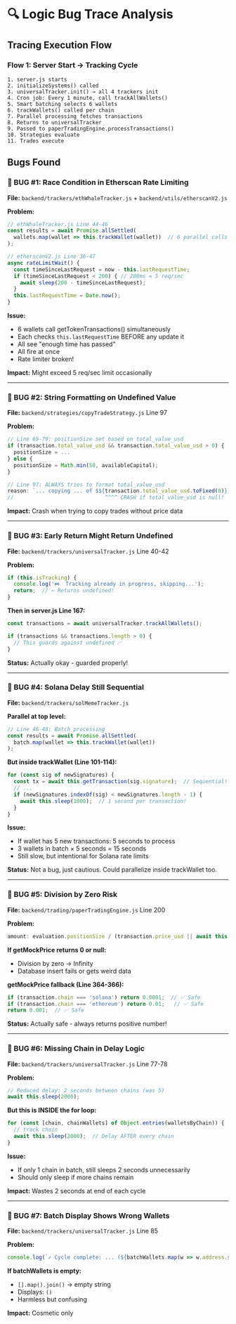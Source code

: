 # 🔍 Logic Bug Trace Analysis

## Tracing Execution Flow

### Flow 1: Server Start → Tracking Cycle

```
1. server.js starts
2. initializeSystems() called
3. universalTracker.init() → all 4 trackers init
4. Cron job: Every 1 minute, call trackAllWallets()
5. Smart batching selects 6 wallets
6. trackWallets() called per chain
7. Parallel processing fetches transactions
8. Returns to universalTracker
9. Passed to paperTradingEngine.processTransactions()
10. Strategies evaluate
11. Trades execute
```

## Bugs Found

### 🐛 BUG #1: Race Condition in Etherscan Rate Limiting

**File:** `backend/trackers/ethWhaleTracker.js` + `backend/utils/etherscanV2.js`

**Problem:**
```javascript
// ethWhaleTracker.js Line 44-46
const results = await Promise.allSettled(
  wallets.map(wallet => this.trackWallet(wallet))  // 6 parallel calls
);

// etherscanV2.js Line 36-47
async rateLimitWait() {
  const timeSinceLastRequest = now - this.lastRequestTime;
  if (timeSinceLastRequest < 200) { // 200ms = 5 req/sec
    await sleep(200 - timeSinceLastRequest);
  }
  this.lastRequestTime = Date.now();
}
```

**Issue:** 
- 6 wallets call getTokenTransactions() simultaneously
- Each checks `this.lastRequestTime` BEFORE any update it
- All see "enough time has passed" 
- All fire at once
- Rate limiter broken!

**Impact:** Might exceed 5 req/sec limit occasionally

---

### 🐛 BUG #2: String Formatting on Undefined Value

**File:** `backend/strategies/copyTradeStrategy.js` Line 97

**Problem:**
```javascript
// Line 69-79: positionSize set based on total_value_usd
if (transaction.total_value_usd && transaction.total_value_usd > 0) {
  positionSize = ...
} else {
  positionSize = Math.min(50, availableCapital);
}

// Line 97: ALWAYS tries to format total_value_usd
reason: `... copying ... of $${transaction.total_value_usd.toFixed(0)})`
//                             ^^^^ CRASH if total_value_usd is null!
```

**Impact:** Crash when trying to copy trades without price data

---

### 🐛 BUG #3: Early Return Might Return Undefined

**File:** `backend/trackers/universalTracker.js` Line 40-42

**Problem:**
```javascript
if (this.isTracking) {
  console.log('⏭️  Tracking already in progress, skipping...');
  return;  // ← Returns undefined!
}
```

**Then in server.js Line 167:**
```javascript
const transactions = await universalTracker.trackAllWallets();

if (transactions && transactions.length > 0) {
  // This guards against undefined ✅
}
```

**Status:** Actually okay - guarded properly!

---

### 🐛 BUG #4: Solana Delay Still Sequential

**File:** `backend/trackers/solMemeTracker.js`

**Parallel at top level:**
```javascript
// Line 46-48: Batch processing
const results = await Promise.allSettled(
  batch.map(wallet => this.trackWallet(wallet))
);
```

**But inside trackWallet (Line 101-114):**
```javascript
for (const sig of newSignatures) {
  const tx = await this.getTransaction(sig.signature);  // Sequential!
  // ...
  if (newSignatures.indexOf(sig) < newSignatures.length - 1) {
    await this.sleep(1000);  // 1 second per transaction!
  }
}
```

**Issue:** 
- If wallet has 5 new transactions: 5 seconds to process
- 3 wallets in batch × 5 seconds = 15 seconds
- Still slow, but intentional for Solana rate limits

**Status:** Not a bug, just cautious. Could parallelize inside trackWallet too.

---

### 🐛 BUG #5: Division by Zero Risk

**File:** `backend/trading/paperTradingEngine.js` Line 200

**Problem:**
```javascript
amount: evaluation.positionSize / (transaction.price_usd || await this.getMockPrice(transaction))
```

**If getMockPrice returns 0 or null:**
- Division by zero → Infinity
- Database insert fails or gets weird data

**getMockPrice fallback (Line 364-366):**
```javascript
if (transaction.chain === 'solana') return 0.0001;  // ✅ Safe
if (transaction.chain === 'ethereum') return 0.01;   // ✅ Safe
return 0.001;  // ✅ Safe
```

**Status:** Actually safe - always returns positive number!

---

### 🐛 BUG #6: Missing Chain in Delay Logic

**File:** `backend/trackers/universalTracker.js` Line 77-78

**Problem:**
```javascript
// Reduced delay: 2 seconds between chains (was 5)
await this.sleep(2000);
```

**But this is INSIDE the for loop:**
```javascript
for (const [chain, chainWallets] of Object.entries(walletsByChain)) {
  // track chain
  await this.sleep(2000);  // Delay AFTER every chain
}
```

**Issue:**
- If only 1 chain in batch, still sleeps 2 seconds unnecessarily
- Should only sleep if more chains remain

**Impact:** Wastes 2 seconds at end of each cycle

---

### 🐛 BUG #7: Batch Display Shows Wrong Wallets

**File:** `backend/trackers/universalTracker.js` Line 85

**Problem:**
```javascript
console.log(`✓ Cycle complete: ... (${batchWallets.map(w => w.address.substring(0,8)).join(', ')})\n`);
```

**If batchWallets is empty:**
- `[].map().join()` → empty string
- Displays: `()`
- Harmless but confusing

**Impact:** Cosmetic only

